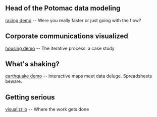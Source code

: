 
## Head of the Potomac data modeling

[racing demo](http://pbogden.com/racing) -- Were you really faster or just going with the flow?

## Corporate communications visualized

[housing demo](http://pbogden.com/single) -- The iterative process: a case study

## What's shaking?

[earthquake demo](http://pbogden.com/shake) -- Interactive maps meet data deluge. Spreadsheets beware.

## Getting serious

[visualizr.io](http://visualizr.io) -- Where the work gets done
